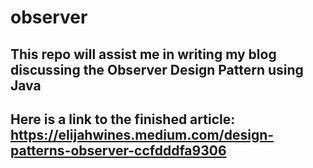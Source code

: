# observer

## This repo will assist me in writing my blog discussing the Observer Design Pattern using Java

## Here is a link to the finished article: https://elijahwines.medium.com/design-patterns-observer-ccfdddfa9306